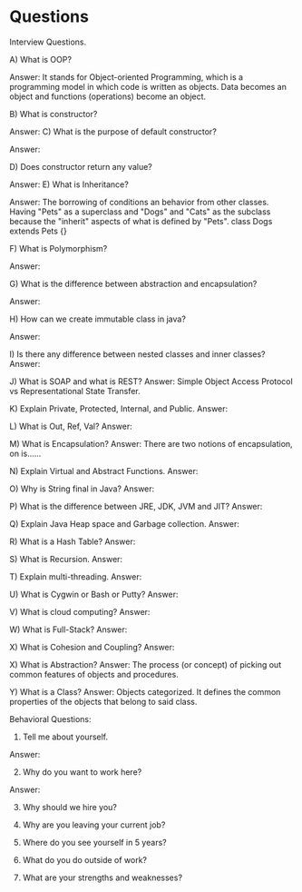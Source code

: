 # Questions
Interview Questions.

A) What is OOP?

Answer: It stands for Object-oriented Programming, which is a programming model in which code is written as objects. Data becomes an object and functions (operations) become an object.

B) What is constructor?

Answer:
C) What is the purpose of default constructor?

Answer:

D) Does constructor return any value?

Answer:
E) What is Inheritance?

Answer: The borrowing of conditions an behavior from other classes. Having "Pets" as a superclass and "Dogs" and "Cats" as the subclass because the "inherit" aspects of what is defined by "Pets". class Dogs extends Pets {}

F) What is Polymorphism?

Answer:

G) What is the difference between abstraction and encapsulation?

Answer:

H) How can we create immutable class in java?

Answer:

I) Is there any difference between nested classes and inner classes?
Answer:

J) What is SOAP and what is REST?
Answer: Simple Object Access Protocol vs Representational State Transfer.

K) Explain Private, Protected, Internal, and Public.
Answer:

L) What is Out, Ref, Val?
Answer:

M) What is Encapsulation?
Answer: There are two notions of encapsulation, on is......

N) Explain Virtual and Abstract Functions.
Answer:

O) Why is String final in Java?
Answer:

P) What is the difference between JRE, JDK, JVM and JIT?
Answer:

Q) Explain Java Heap space and Garbage collection.
Answer:

R) What is a Hash Table?
Answer:

S) What is Recursion.
Answer:

T) Explain multi-threading.
Answer:

U) What is Cygwin or Bash or Putty?
Answer:

V) What is cloud computing?
Answer:

W) What is Full-Stack?
Answer:

X) What is Cohesion and Coupling?
Answer:

X) What is Abstraction?
Answer: The process (or concept) of picking out common features of objects and procedures.

Y) What is a Class?
Answer: Objects categorized. It defines the common properties of the objects that belong to said class.


Behavioral Questions:

1) Tell me about yourself.

Answer:

2) Why do you want to work here?

Answer:

3) Why should we hire you?

4) Why are you leaving your current job?

5) Where do you see yourself in 5 years?

6) What do you do outside of work?

7) What are your strengths and weaknesses?

